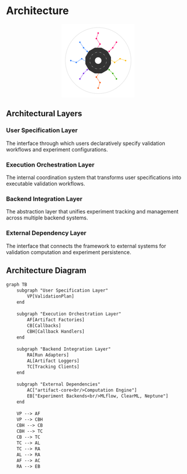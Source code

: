 # Architecture

<p align="center">
  <img src="../assets/artifact_ml_logo.svg" width="200" alt="Artifact-ML Logo">
</p>


## Architectural Layers

### User Specification Layer
The interface through which users declaratively specify validation workflows and experiment configurations.

### Execution Orchestration Layer
The internal coordination system that transforms user specifications into executable validation workflows.

### Backend Integration Layer
The abstraction layer that unifies experiment tracking and management across multiple backend systems.

### External Dependency Layer
The interface that connects the framework to external systems for validation computation and experiment persistence.

## Architecture Diagram

```mermaid
graph TB
    subgraph "User Specification Layer"
        VP[ValidationPlan]
    end
    
    subgraph "Execution Orchestration Layer"  
        AF[Artifact Factories]
        CB[Callbacks]
        CBH[Callback Handlers]
    end
    
    subgraph "Backend Integration Layer"
        RA[Run Adapters]
        AL[Artifact Loggers]
        TC[Tracking Clients]
    end
    
    subgraph "External Dependencies"
        AC["artifact-core<br/>Computation Engine"]
        EB["Experiment Backends<br/>MLflow, ClearML, Neptune"]
    end
    
    VP --> AF
    VP --> CBH
    CBH --> CB
    CBH --> TC
    CB --> TC
    TC --> AL
    TC --> RA
    AL --> RA
    AF --> AC
    RA --> EB
```

